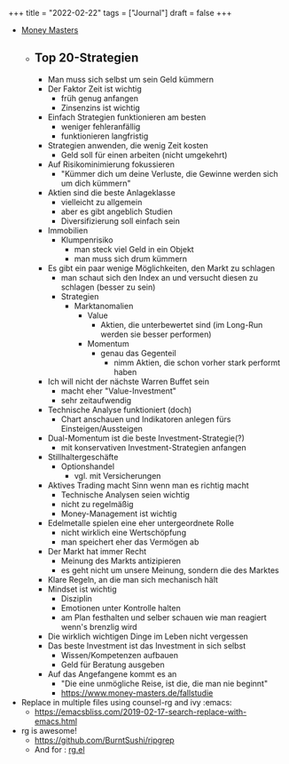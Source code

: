+++
title = "2022-02-22"
tags = ["Journal"]
draft = false
+++

-   [Money Masters](https://www.money-masters.de/podcast)
    -   Top 20-Strategien
        -
        -   Man muss sich selbst um sein Geld kümmern
        -   Der Faktor Zeit ist wichtig
            -   früh genug anfangen
            -   Zinsenzins ist wichtig
        -   Einfach Strategien funktionieren am besten
            -   weniger fehleranfällig
            -   funktionieren langfristig
        -   Strategien anwenden, die wenig Zeit kosten
            -   Geld soll für einen arbeiten (nicht umgekehrt)
        -   Auf Risikominimierung fokussieren
            -   "Kümmer dich um deine Verluste, die Gewinne werden sich um dich kümmern"
        -   Aktien sind die beste Anlageklasse
            -   vielleicht zu allgemein
            -   aber es gibt angeblich Studien
            -   Diversifizierung soll einfach sein
        -   Immobilien
            -   Klumpenrisiko
                -   man steck viel Geld in ein Objekt
                -   man muss sich drum kümmern
        -   Es gibt ein paar wenige Möglichkeiten, den Markt zu schlagen
            -   man schaut sich den Index an und versucht diesen zu schlagen (besser zu sein)
            -   Strategien
                -   Marktanomalien
                    -   Value
                        -   Aktien, die unterbewertet sind (im Long-Run werden sie besser performen)
                    -   Momentum
                        -   genau das Gegenteil
                            -   nimm Aktien, die schon vorher stark performt haben
        -   Ich will nicht der nächste Warren Buffet sein
            -   macht eher "Value-Investment"
            -   sehr zeitaufwendig
        -   Technische Analyse funktioniert (doch)
            -   Chart anschauen und Indikatoren anlegen fürs Einsteigen/Aussteigen
        -   Dual-Momentum ist die beste Investment-Strategie(?)
            -   mit konservativen Investment-Strategien anfangen
        -   Stillhaltergeschäfte
            -   Optionshandel
                -   vgl. mit Versicherungen
        -   Aktives Trading macht Sinn wenn man es richtig macht
            -   Technische Analysen seien wichtig
            -   nicht zu regelmäßig
            -   Money-Management ist wichtig
        -   Edelmetalle spielen eine eher untergeordnete Rolle
            -   nicht wirklich eine Wertschöpfung
            -   man speichert eher das Vermögen ab
        -   Der Markt hat immer Recht
            -   Meinung des Markts antizipieren
            -   es geht nicht um unsere Meinung, sondern die des Marktes
        -   Klare Regeln, an die man sich mechanisch hält
        -   Mindset ist wichtig
            -   Disziplin
            -   Emotionen unter Kontrolle halten
            -   am Plan festhalten und selber schauen wie man reagiert wenn's brenzlig wird
        -   Die wirklich wichtigen Dinge im Leben nicht vergessen
        -   Das beste Investment ist das Investment in sich selbst
            -   Wissen/Kompetenzen aufbauen
            -   Geld für Beratung ausgeben
        -   Auf das Angefangene kommt es an
            -   "Die eine unmögliche Reise, ist die, die man nie beginnt"
            -   <https://www.money-masters.de/fallstudie>
-   Replace in multiple files using counsel-rg and ivy :emacs:
    -   <https://emacsbliss.com/2019-02-17-search-replace-with-emacs.html>
-   rg is awesome!
    -   <https://github.com/BurntSushi/ripgrep>
    -   And for : [rg.el](https://github.com/dajva/rg.el)
